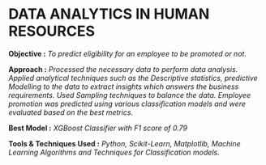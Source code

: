 # DATA ANALYTICS IN HUMAN RESOURCES

**Objective :** *To predict eligibility for an employee to be promoted or not.* 

**Approach :** *Processed the necessary data to perform data analysis. Applied analytical techniques such as the Descriptive statistics, predictive Modelling to the data to extract insights which answers the business requirements. Used Sampling techniques to balance the data. Employee promotion was predicted using various classification models and were evaluated based on the best metrics.* 

**Best Model :** *XGBoost Classifier with F1 score of 0.79*

**Tools & Techniques Used :** *Python, Scikit-Learn, Matplotlib, Machine Learning Algorithms and Techniques for Classification models.*
